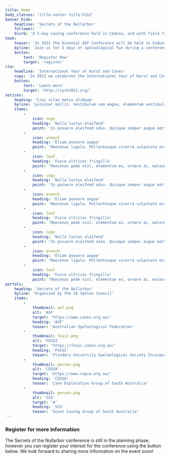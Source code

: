 ```yaml
---
title: Home
body_classes: 'title-center title-h1h2'
banner_hide:
    headline: 'Secrets of the Nullarbor'
    follower: ''
    blurb: 'A 5-day caving conference held in Ceduna, and with field trips to the Nullarbor'
hook:
    teaser: 'In 2021 the biennial ASF Conference will be held in Ceduna, South Australia'
    byline: 'Join us for 5 days of speleological fun during a conference which will focus on Australias largest karst - the Nullarbor Plains'
    button:
        text: 'Register Now'
        target: 'register'
cta:
    headline: 'International Year of Karst and Caves'
    copy: 'In 2021 we celebrate the International Year of Karst and Caves. Caves and karst occur around our planet but few people understand the great value of caves to humanity. Fewer still know what karst is.'
    button:
        text: 'Learn more'
        target: 'http://iyck2021.org/'
notices:
    heading: 'Cras vitae metus aliNuam'
    byline: 'pulvinar mollis. Vestibulum sem magna, elementum vestibulum arcu.'
    items:
        -
            icon: cogs
            heading: 'Nulla luctus eleifend'
            point: 'In posuere eleifend odio. Quisque semper augue mattis wisi. Maecenas ligula pellentesque.'
        -
            icon: wrench
            heading: 'Etiam posuere augue'
            point: 'Maecenas ligula. Pellentesque viverra vulputate enim. Aliquam erat volutpat liguala.'
        -
            icon: leaf
            heading: 'Fusce ultrices fringilla'
            point: 'Maecenas pede nisl, elementum eu, ornare ac, malesuada at, erat. Proin gravida orci porttitor.'
        -
            icon: cogs
            heading: 'Nulla luctus eleifend'
            point: 'In posuere eleifend odio. Quisque semper augue mattis wisi. Maecenas ligula pellentesque.'
        -
            icon: wrench
            heading: 'Etiam posuere augue'
            point: 'Maecenas ligula. Pellentesque viverra vulputate enim. Aliquam erat volutpat liguala.'
        -
            icon: leaf
            heading: 'Fusce ultrices fringilla'
            point: 'Maecenas pede nisl, elementum eu, ornare ac, malesuada at, erat. Proin gravida orci porttitor.'
        -
            icon: cogs
            heading: 'Nulla luctus eleifend'
            point: 'In posuere eleifend odio. Quisque semper augue mattis wisi. Maecenas ligula pellentesque.'
        -
            icon: wrench
            heading: 'Etiam posuere augue'
            point: 'Maecenas ligula. Pellentesque viverra vulputate enim. Aliquam erat volutpat liguala.'
        -
            icon: leaf
            heading: 'Fusce ultrices fringilla'
            point: 'Maecenas pede nisl, elementum eu, ornare ac, malesuada at, erat. Proin gravida orci porttitor.'
portals:
    heading: 'Secrets of the Nullarbor'
    byline: 'Organised by the SA Speleo Council'
    items:
        -
            thumbnail: asf.png
            alt: 'ASF'
            target: 'https://www.caves.org.au/'
            heading: 'ASF'
            teaser: 'Australian Speleological Federation'
        -
            thumbnail: fussi.png
            alt: 'FUSSI'
            target: 'https://fussi.caves.org.au/'
            heading: 'FUSSI'
            teaser: 'Flinders University Speleological Society Incorporated'
        -
            thumbnail: person.png
            alt: 'CEGSA'
            target: 'https://www.cegsa.org.au/'
            heading: 'CEGSA'
            teaser: 'Cave Exploration Group of South Australia'
        -
            thumbnail: person.png
            alt: 'SCG'
            target: '#'
            heading: 'SCG'
            teaser: 'Scout Caving Group of South Australia'            
---
```


### Register for more information

The Secrets of the Nullarbor conference is still in the planning phase, however you can register your interest for the conference using the button below.  We look forward
to sharing more information on the event soon!
